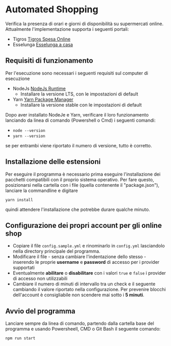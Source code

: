 # Automated Shopping

Verifica la presenza di orari e giorni di disponibilità su supermercati online.
Attualmente l'implementazione supporta i seguenti portali:

- Tigros [Tigros Spesa Online](https://www.tigros.it/)
- Esselunga [Esselunga a casa](https://www.esselungaacasa.it/)

## Requisiti di funzionamento

Per l'esecuzione sono necessari i seguenti requisiti sul computer di esecuzione

- NodeJs [NodeJs Runtime](https://nodejs.org/)
  - Installare la versione LTS, con le impostazioni di default
- Yarn [Yarn Package Manager](https://classic.yarnpkg.com/latest.msi)
  - Installare la versione stable con le impostazioni di default

Dopo aver installato NodeJe e Yarn, verificare il loro funzionamento lanciando da 
linea di comando (Powershell o Cmd) i seguenti comandi:

- `node --version`
- `yarn --version`

se per entrambi viene riportato il numero di versione, tutto è corretto.

## Installazione delle estensioni

Per eseguire il programma è necessario prima eseguire l'installazione dei pacchetti
compatibili con il proprio sistema operativo. Per fare questo, posizionarsi nella
cartella con i file (quella contenente il "package.json"), lanciare la commandline
e digitare

`yarn install`

quindi attendere l'installazione che potrebbe durare qualche minuto.

## Configurazione dei propri account per gli online shop

- Copiare il file `config.sample.yml` e rinominarlo in `config.yml` lasciandolo nella
  directory principale del programma.
- Modificare il file - senza cambiare l'indentazione
  dello stesso - inserendo le proprie **username** e **password** di accesso per i
  provider supportati
- Eventualmente **abilitare** o **disabilitare** con i valori `true` e `false` i
  provider di accesso non utilizzabili
- Cambiare il numero di minuti di intervallo tra un check e il seguente cambiando
  il valore riportato nella configurazione. Per prevenire blocchi dell'account è
  consigliabile non scendere mai sotto i **5 minuti**.

## Avvio del programma

Lanciare sempre da linea di comando, partendo dalla cartella base del programma
e usando Powersheell, CMD o Git Bash il seguente comando:

`npm run start`
